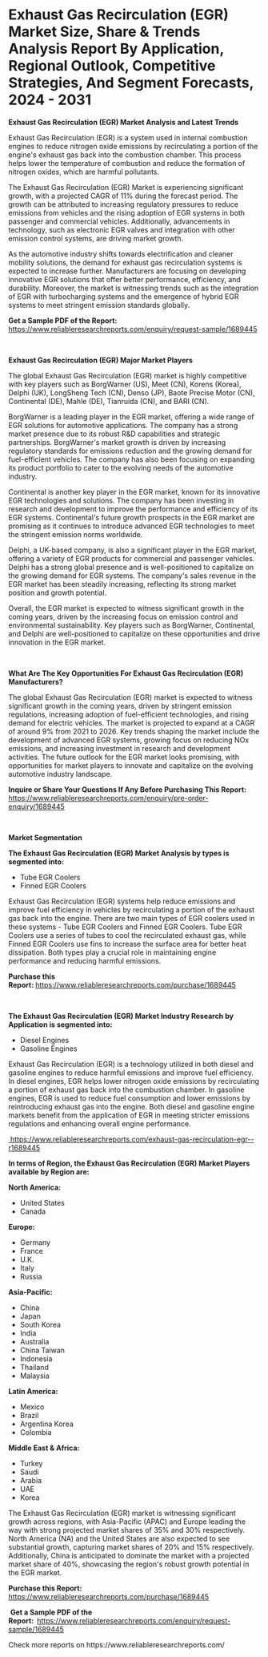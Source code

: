 <p><h1>Exhaust Gas Recirculation (EGR) Market Size, Share & Trends Analysis Report By Application, Regional Outlook, Competitive Strategies, And Segment Forecasts, 2024 - 2031</h1></p><p><strong>Exhaust Gas Recirculation (EGR) Market Analysis and Latest Trends</strong></p>
<p><p>Exhaust Gas Recirculation (EGR) is a system used in internal combustion engines to reduce nitrogen oxide emissions by recirculating a portion of the engine's exhaust gas back into the combustion chamber. This process helps lower the temperature of combustion and reduce the formation of nitrogen oxides, which are harmful pollutants.</p><p>The Exhaust Gas Recirculation (EGR) Market is experiencing significant growth, with a projected CAGR of 11% during the forecast period. The growth can be attributed to increasing regulatory pressures to reduce emissions from vehicles and the rising adoption of EGR systems in both passenger and commercial vehicles. Additionally, advancements in technology, such as electronic EGR valves and integration with other emission control systems, are driving market growth.</p><p>As the automotive industry shifts towards electrification and cleaner mobility solutions, the demand for exhaust gas recirculation systems is expected to increase further. Manufacturers are focusing on developing innovative EGR solutions that offer better performance, efficiency, and durability. Moreover, the market is witnessing trends such as the integration of EGR with turbocharging systems and the emergence of hybrid EGR systems to meet stringent emission standards globally.</p></p>
<p><strong>Get a Sample PDF of the Report:&nbsp;</strong> <a href="https://www.reliableresearchreports.com/enquiry/request-sample/1689445">https://www.reliableresearchreports.com/enquiry/request-sample/1689445</a></p>
<p>&nbsp;</p>
<p><strong>Exhaust Gas Recirculation (EGR) Major Market Players</strong></p>
<p><p>The global Exhaust Gas Recirculation (EGR) market is highly competitive with key players such as BorgWarner (US), Meet (CN), Korens (Korea), Delphi (UK), LongSheng Tech (CN), Denso (JP), Baote Precise Motor (CN), Continental (DE), Mahle (DE), Tianruida (CN), and BARI (CN).</p><p>BorgWarner is a leading player in the EGR market, offering a wide range of EGR solutions for automotive applications. The company has a strong market presence due to its robust R&D capabilities and strategic partnerships. BorgWarner's market growth is driven by increasing regulatory standards for emissions reduction and the growing demand for fuel-efficient vehicles. The company has also been focusing on expanding its product portfolio to cater to the evolving needs of the automotive industry.</p><p>Continental is another key player in the EGR market, known for its innovative EGR technologies and solutions. The company has been investing in research and development to improve the performance and efficiency of its EGR systems. Continental's future growth prospects in the EGR market are promising as it continues to introduce advanced EGR technologies to meet the stringent emission norms worldwide.</p><p>Delphi, a UK-based company, is also a significant player in the EGR market, offering a variety of EGR products for commercial and passenger vehicles. Delphi has a strong global presence and is well-positioned to capitalize on the growing demand for EGR systems. The company's sales revenue in the EGR market has been steadily increasing, reflecting its strong market position and growth potential.</p><p>Overall, the EGR market is expected to witness significant growth in the coming years, driven by the increasing focus on emission control and environmental sustainability. Key players such as BorgWarner, Continental, and Delphi are well-positioned to capitalize on these opportunities and drive innovation in the EGR market.</p></p>
<p>&nbsp;</p>
<p><strong>What Are The Key Opportunities For Exhaust Gas Recirculation (EGR) Manufacturers?</strong></p>
<p><p>The global Exhaust Gas Recirculation (EGR) market is expected to witness significant growth in the coming years, driven by stringent emission regulations, increasing adoption of fuel-efficient technologies, and rising demand for electric vehicles. The market is projected to expand at a CAGR of around 9% from 2021 to 2026. Key trends shaping the market include the development of advanced EGR systems, growing focus on reducing NOx emissions, and increasing investment in research and development activities. The future outlook for the EGR market looks promising, with opportunities for market players to innovate and capitalize on the evolving automotive industry landscape.</p></p>
<p><strong>Inquire or Share Your Questions If Any Before Purchasing This Report:</strong> <a href="https://www.reliableresearchreports.com/enquiry/pre-order-enquiry/1689445">https://www.reliableresearchreports.com/enquiry/pre-order-enquiry/1689445</a></p>
<p>&nbsp;</p>
<p><strong>Market Segmentation</strong></p>
<p><strong>The Exhaust Gas Recirculation (EGR) Market Analysis by types is segmented into:</strong></p>
<p><ul><li>Tube EGR Coolers</li><li>Finned EGR Coolers</li></ul></p>
<p><p>Exhaust Gas Recirculation (EGR) systems help reduce emissions and improve fuel efficiency in vehicles by recirculating a portion of the exhaust gas back into the engine. There are two main types of EGR coolers used in these systems - Tube EGR Coolers and Finned EGR Coolers. Tube EGR Coolers use a series of tubes to cool the recirculated exhaust gas, while Finned EGR Coolers use fins to increase the surface area for better heat dissipation. Both types play a crucial role in maintaining engine performance and reducing harmful emissions.</p></p>
<p><strong>Purchase this Report:&nbsp;</strong><a href="https://www.reliableresearchreports.com/purchase/1689445">https://www.reliableresearchreports.com/purchase/1689445</a></p>
<p>&nbsp;</p>
<p><strong>The Exhaust Gas Recirculation (EGR) Market Industry Research by Application is segmented into:</strong></p>
<p><ul><li>Diesel Engines</li><li>Gasoline Engines</li></ul></p>
<p><p>Exhaust Gas Recirculation (EGR) is a technology utilized in both diesel and gasoline engines to reduce harmful emissions and improve fuel efficiency. In diesel engines, EGR helps lower nitrogen oxide emissions by recirculating a portion of exhaust gas back into the combustion chamber. In gasoline engines, EGR is used to reduce fuel consumption and lower emissions by reintroducing exhaust gas into the engine. Both diesel and gasoline engine markets benefit from the application of EGR in meeting stricter emissions regulations and enhancing overall engine performance.</p></p>
<p><a href="https://www.reliableresearchreports.com/exhaust-gas-recirculation-egr--r1689445">&nbsp;https://www.reliableresearchreports.com/exhaust-gas-recirculation-egr--r1689445</a></p>
<p><strong>In terms of Region, the Exhaust Gas Recirculation (EGR) Market Players available by Region are:</strong></p>
<p>
    <p> <strong> North America: </strong>
        <ul>
            <li>United States</li>
            <li>Canada</li>
        </ul>
        </p> 
    <p> <strong> Europe: </strong>
        <ul>
            <li>Germany</li>
            <li>France</li>
            <li>U.K.</li>
            <li>Italy</li>
            <li>Russia</li>
        </ul>
        </p> 
    <p> <strong> Asia-Pacific: </strong>
        <ul>
            <li>China</li>
            <li>Japan</li>
            <li>South Korea</li>
            <li>India</li>
            <li>Australia</li>
            <li>China Taiwan</li>
            <li>Indonesia</li>
            <li>Thailand</li>
            <li>Malaysia</li>
        </ul>
        </p> 
    <p> <strong> Latin America: </strong>
        <ul>
            <li>Mexico</li>
            <li>Brazil</li>
            <li>Argentina Korea</li>
            <li>Colombia</li>
        </ul>
        </p> 
    <p> <strong> Middle East & Africa: </strong>
        <ul>
            <li>Turkey</li>
            <li>Saudi</li>
            <li>Arabia</li>
            <li>UAE</li>
            <li>Korea</li>
        </ul>
    </p>
    </p>
<p><p>The Exhaust Gas Recirculation (EGR) market is witnessing significant growth across regions, with Asia-Pacific (APAC) and Europe leading the way with strong projected market shares of 35% and 30% respectively. North America (NA) and the United States are also expected to see substantial growth, capturing market shares of 20% and 15% respectively. Additionally, China is anticipated to dominate the market with a projected market share of 40%, showcasing the region's robust growth potential in the EGR market.</p></p>
<p><strong>Purchase this Report: </strong><a href="https://www.reliableresearchreports.com/purchase/1689445">https://www.reliableresearchreports.com/purchase/1689445</a></p>
<p>&nbsp;<strong>Get a Sample PDF of the Report:&nbsp;&nbsp;</strong><a href="https://www.reliableresearchreports.com/enquiry/request-sample/1689445">https://www.reliableresearchreports.com/enquiry/request-sample/1689445</a></p>
<p><strong></strong></p>
<p>Check more reports on https://www.reliableresearchreports.com/</p>